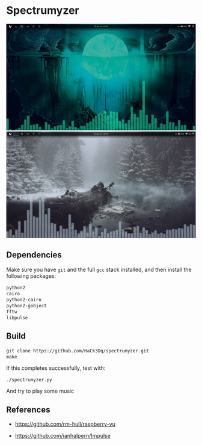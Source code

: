Spectrumyzer
==============

<img src='scrotDesk.png'>
<img src='scrotDesk2.png'>

Dependencies
--------------

Make sure you have `git` and the full `gcc` stack installed, and then install the following packages: 

```
python2
cairo
python2-cairo
python2-gobject
fftw
libpulse
```

Build
--------------

    git clone https://github.com/HaCk3Dq/spectrumyzer.git
    make

If this completes successfully, test with:

    ./spectrumyzer.py

And try to play some music

References
--------------
* https://github.com/rm-hull/raspberry-vu

* https://github.com/ianhalpern/Impulse
